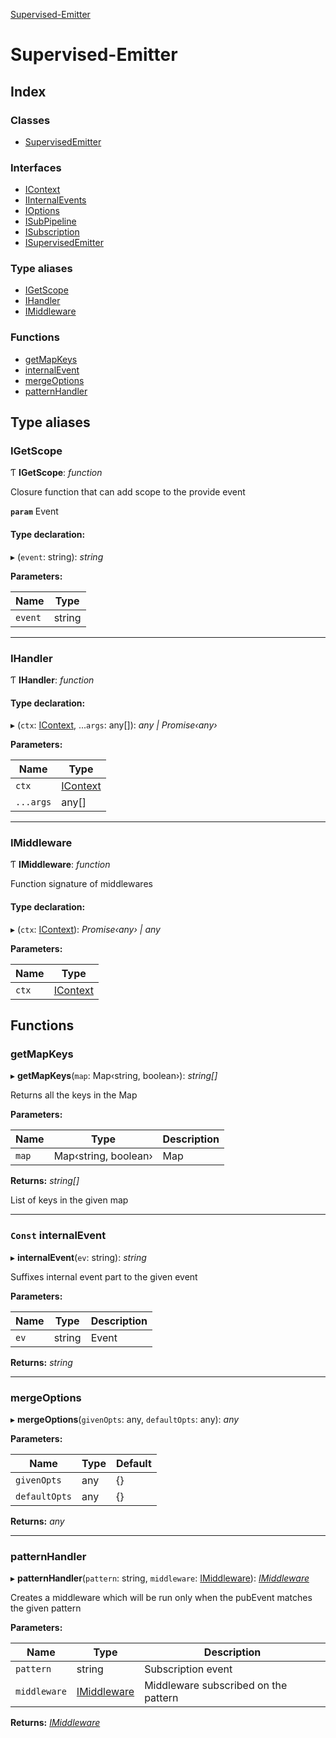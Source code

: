 [Supervised-Emitter](README.md)

# Supervised-Emitter

## Index

### Classes

* [SupervisedEmitter](classes/supervisedemitter.md)

### Interfaces

* [IContext](interfaces/icontext.md)
* [IInternalEvents](interfaces/iinternalevents.md)
* [IOptions](interfaces/ioptions.md)
* [ISubPipeline](interfaces/isubpipeline.md)
* [ISubscription](interfaces/isubscription.md)
* [ISupervisedEmitter](interfaces/isupervisedemitter.md)

### Type aliases

* [IGetScope](README.md#igetscope)
* [IHandler](README.md#ihandler)
* [IMiddleware](README.md#imiddleware)

### Functions

* [getMapKeys](README.md#getmapkeys)
* [internalEvent](README.md#const-internalevent)
* [mergeOptions](README.md#mergeoptions)
* [patternHandler](README.md#patternhandler)

## Type aliases

###  IGetScope

Ƭ **IGetScope**: *function*

Closure function that can add scope
to the provide event

**`param`** Event

#### Type declaration:

▸ (`event`: string): *string*

**Parameters:**

Name | Type |
------ | ------ |
`event` | string |

___

###  IHandler

Ƭ **IHandler**: *function*

#### Type declaration:

▸ (`ctx`: [IContext](interfaces/icontext.md), ...`args`: any[]): *any | Promise‹any›*

**Parameters:**

Name | Type |
------ | ------ |
`ctx` | [IContext](interfaces/icontext.md) |
`...args` | any[] |

___

###  IMiddleware

Ƭ **IMiddleware**: *function*

Function signature of middlewares

#### Type declaration:

▸ (`ctx`: [IContext](interfaces/icontext.md)): *Promise‹any› | any*

**Parameters:**

Name | Type |
------ | ------ |
`ctx` | [IContext](interfaces/icontext.md) |

## Functions

###  getMapKeys

▸ **getMapKeys**(`map`: Map‹string, boolean›): *string[]*

Returns all the keys in the Map

**Parameters:**

Name | Type | Description |
------ | ------ | ------ |
`map` | Map‹string, boolean› | Map  |

**Returns:** *string[]*

List of keys in the given map

___

### `Const` internalEvent

▸ **internalEvent**(`ev`: string): *string*

Suffixes internal event part
to the given event

**Parameters:**

Name | Type | Description |
------ | ------ | ------ |
`ev` | string | Event  |

**Returns:** *string*

___

###  mergeOptions

▸ **mergeOptions**(`givenOpts`: any, `defaultOpts`: any): *any*

**Parameters:**

Name | Type | Default |
------ | ------ | ------ |
`givenOpts` | any |  {} |
`defaultOpts` | any |  {} |

**Returns:** *any*

___

###  patternHandler

▸ **patternHandler**(`pattern`: string, `middleware`: [IMiddleware](README.md#imiddleware)): *[IMiddleware](README.md#imiddleware)*

Creates a middleware which will be run
only when the pubEvent matches the given
pattern

**Parameters:**

Name | Type | Description |
------ | ------ | ------ |
`pattern` | string | Subscription event |
`middleware` | [IMiddleware](README.md#imiddleware) | Middleware subscribed on the pattern  |

**Returns:** *[IMiddleware](README.md#imiddleware)*
